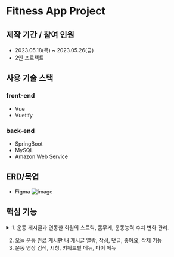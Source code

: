 # Fitness App Project

## 제작 기간 / 참여 인원
- 2023.05.18(목) ~ 2023.05.26(금)
- 2인 프로젝트

## 사용 기술 스택

 ### front-end
 - Vue
 - Vuetify
 
 ### back-end
 - SpringBoot
 - MySQL
 - Amazon Web Service 
 

 
## ERD/목업
- Figma
![image](https://github.com/chachapapa/VueProject_Front/assets/119780428/cd846b5f-3f4f-401c-b514-b61ef3e1896e)


## 핵심 기능

<details>
<summary>1. 운동 게시글과 연동한 회원의 스트릭, 몸무게, 운동능력 수치 변화 관리.</summary>

- 게시글 업로드시 스트릭 업데이트 코드
![streak](https://github.com/chachapapa/VueProject_Front/assets/119780428/52948bb5-d569-46eb-8eb3-337ab4a5a0dc)

  연속된 스트릭을 계산하여 오늘까지 몇일을 운동하였는지 노출시켜줌.
</details>



2. 오늘 운동 완료 게시판 내 게시글 열람, 작성, 댓글, 좋아요, 삭제 기능
3. 운동 영상 검색, 시청, 키워드별 메뉴, 마이 메뉴

